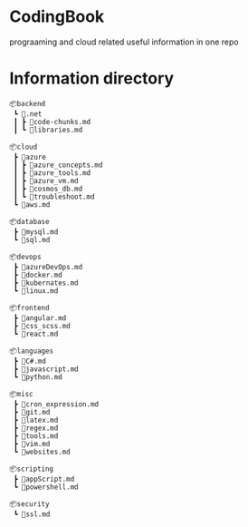 # CodingBook
prograaming and cloud related useful information in one repo

# Information directory
```
📦backend
 ┗ 📂.net
 ┃ ┣ 📜code-chunks.md
 ┃ ┗ 📜libraries.md

📦cloud
 ┣ 📂azure
 ┃ ┣ 📜azure_concepts.md
 ┃ ┣ 📜azure_tools.md
 ┃ ┣ 📜azure_vm.md
 ┃ ┣ 📜cosmos_db.md
 ┃ ┗ 📜troubleshoot.md
 ┗ 📜aws.md

📦database
 ┣ 📜mysql.md
 ┗ 📜sql.md

📦devops
 ┣ 📜azureDevOps.md
 ┣ 📜docker.md
 ┣ 📜kubernates.md
 ┗ 📜linux.md

📦frontend
 ┣ 📜angular.md
 ┣ 📜css_scss.md
 ┗ 📜react.md

📦languages
 ┣ 📜C#.md
 ┣ 📜javascript.md
 ┗ 📜python.md

📦misc
 ┣ 📜cron_expression.md
 ┣ 📜git.md
 ┣ 📜latex.md
 ┣ 📜regex.md
 ┣ 📜tools.md
 ┣ 📜vim.md
 ┗ 📜websites.md

📦scripting
 ┣ 📜appScript.md
 ┗ 📜powershell.md

📦security
 ┗ 📜ssl.md
```